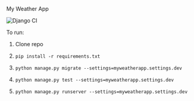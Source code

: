 My Weather App

![Django CI](https://github.com/kwekuq/myweatherapp/workflows/Django%20CI/badge.svg)

To run:
1. Clone repo

2. `pip install -r requirements.txt`

3. `python manage.py migrate --settings=myweatherapp.settings.dev`

4. `python manage.py test --settings=myweatherapp.settings.dev`

5. `python manage.py runserver --settings=myweatherapp.settings.dev`